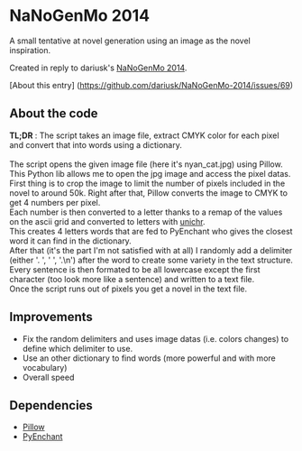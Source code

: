 NaNoGenMo 2014
==============
A small tentative at novel generation using an image as the novel inspiration.

Created in reply to dariusk's [NaNoGenMo 2014](https://github.com/dariusk/NaNoGenMo-2014).

[About this entry] (https://github.com/dariusk/NaNoGenMo-2014/issues/69)

About the code
---

**TL;DR** : The script takes an image file, extract CMYK color for each pixel and convert that into words using a dictionary.  
&nbsp;  
The script opens the given image file (here it's nyan_cat.jpg) using Pillow. This Python lib allows me to open the jpg image and access the pixel datas.  
First thing is to crop the image to limit the number of pixels included in the novel to around 50k. Right after that, Pillow converts the image to CMYK to get 4 numbers per pixel.  
Each number is then converted to a letter thanks to a remap of the values on the ascii grid and converted to letters with [unichr](https://docs.python.org/2/library/functions.html#unichr).  
This creates 4 letters words that are fed to PyEnchant who gives the closest word it can find in the dictionary.  
After that (it's the part I'm not satisfied with at all) I randomly add a delimiter (either '. ', ' ', '.\n') after the word to create some variety in the text structure.  
Every sentence is then formated to be all lowercase except the first character (too look more like a sentence) and written to a text file.  
Once the script runs out of pixels you get a novel in the text file.  

Improvements
----
* Fix the random delimiters and uses image datas (i.e. colors changes) to define which delimiter to use.
* Use an other dictionary to find words  (more powerful and with more vocabulary)
* Overall speed


Dependencies
---
* [Pillow](https://pillow.readthedocs.org/)
* [PyEnchant](http://pythonhosted.org/pyenchant/)
